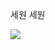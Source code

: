 세원 세원

<a href="https://github.com/devxb/gitanimals">
  <img src="https://render.gitanimals.org/farms/ShimFFF"/>
</a>